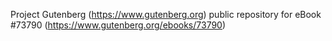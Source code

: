 Project Gutenberg (https://www.gutenberg.org) public repository for eBook #73790 (https://www.gutenberg.org/ebooks/73790)

